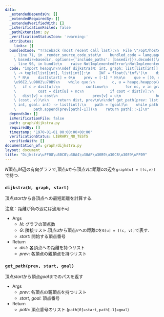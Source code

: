 ```yaml
---
data:
  _extendedDependsOn: []
  _extendedRequiredBy: []
  _extendedVerifiedWith: []
  _isVerificationFailed: false
  _pathExtension: py
  _verificationStatusIcon: ':warning:'
  attributes:
    links: []
  bundledCode: "Traceback (most recent call last):\n  File \"/opt/hostedtoolcache/PyPy/3.10.12/x64/lib/pypy3.10/site-packages/onlinejudge_verify/documentation/build.py\"\
    , line 71, in _render_source_code_stat\n    bundled_code = language.bundle(stat.path,\
    \ basedir=basedir, options={'include_paths': [basedir]}).decode()\n  File \"/opt/hostedtoolcache/PyPy/3.10.12/x64/lib/pypy3.10/site-packages/onlinejudge_verify/languages/python.py\"\
    , line 96, in bundle\n    raise NotImplementedError\nNotImplementedError\n"
  code: "import heapq\n\n\ndef dijkstra(N: int, graph: list[list[int]], start: int)\
    \ -> tuple[list[int], list[int]]:\n    INF = float(\"inf\")\n    dist = [INF]\
    \ * N\n    dist[start] = 0\n    prev = [-1] * N\n\n    que = [(0, start)]  # \u8DDD\
    \u96E2,\u9802\u70B9\n    while que:\n        c, u = heapq.heappop(que)\n     \
    \   if c > dist[u]:\n            continue\n        for nc, v in graph[u]:\n  \
    \          cost = dist[u] + nc\n            if cost < dist[v]:\n             \
    \   dist[v] = cost\n                prev[v] = u\n                heapq.heappush(que,\
    \ (cost, v))\n\n    return dist, prev\n\n\ndef get_path(prev: list[int], start:\
    \ int, goal: int) -> list[int]:\n    path = [goal]\n    while path[-1] != start:\n\
    \        path.append(prev[path[-1]])\n    return path[::-1]\n"
  dependsOn: []
  isVerificationFile: false
  path: graph/dijkstra.py
  requiredBy: []
  timestamp: '1970-01-01 00:00:00+00:00'
  verificationStatus: LIBRARY_NO_TESTS
  verifiedWith: []
documentation_of: graph/dijkstra.py
layout: document
title: "Dijkstra\uFF08\u30C0\u30A4\u30AF\u30B9\u30C8\u30E9\uFF09"
---
```


$N$頂点,$M$辺の有向グラフで,頂点$u$から頂点$v$に距離$c$の辺を`graph[u] = [(c,v)]`で持つ.

### `dijkstra(N, graph, start)`

頂点$start$から各頂点への最短距離を計算する.

注意：距離が負の辺には適用不可

- Args
    - $N$: グラフの頂点数
    - $G$: 隣接リスト.頂点$u$から頂点$v$への距離$c$を`G[u] = [(c, v)]`で表す.
    - $start$: 開始する頂点番号
- Return
    - $dist$: 各頂点への距離を持つリスト
    - $prev$: 各頂点の親頂点を持つリスト  


### `get_path(prev, start, goal)`

頂点$start$から頂点$goal$までのパスを返す

- Args
    - $prev$: 各頂点の親頂点を持つリスト  
    - $start$, $goal$: 頂点番号
- Return
    - $path$: 頂点番号のリスト.(`path[0]=start`, `path[-1]=goal`)


